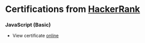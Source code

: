 # Certifications from [HackerRank](https://www.hackerrank.com/)

### JavaScript (Basic)

- View certificate [online](https://www.hackerrank.com/certificates/1ea376012061)
